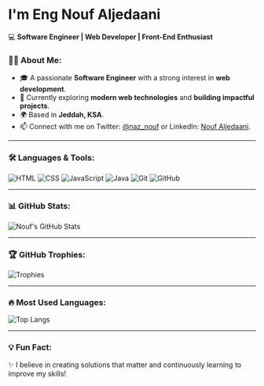 # I'm Eng Nouf  Aljedaani
💻 **Software Engineer | Web Developer | Front-End Enthusiast**  

### 👩‍💻 About Me:
- 🎓 A passionate **Software Engineer** with a strong interest in **web development**.
- 🌟 Currently exploring **modern web technologies** and **building impactful projects**.
- 🌍 Based in **Jeddah, KSA**.
- 📫 Connect with me on Twitter: [@naz_nouf](https://twitter.com/naz_nouf) or LinkedIn: [Nouf Aljedaani](https://www.linkedin.com/in/nouf-aljedaani-14ba9a284?lipi=urn%3Ali%3Apage%3Ad_flagship3_profile_view_base_contact_details%3B74eJAdPwQES17XR93E1xGQ%3D%3D).

---

### 🛠️ Languages & Tools:
![HTML](https://img.shields.io/badge/-HTML5-E34F26?style=flat&logo=html5&logoColor=white)
![CSS](https://img.shields.io/badge/-CSS3-1572B6?style=flat&logo=css3&logoColor=white)
![JavaScript](https://img.shields.io/badge/-JavaScript-F7DF1E?style=flat&logo=javascript&logoColor=black)
![Java](https://img.shields.io/badge/-Java-007396?style=flat&logo=java&logoColor=white)
![Git](https://img.shields.io/badge/-Git-F05032?style=flat&logo=git&logoColor=white)
![GitHub](https://img.shields.io/badge/-GitHub-181717?style=flat&logo=github&logoColor=white)

---

### 📊 GitHub Stats:
![Nouf's GitHub Stats](https://github-readme-stats.vercel.app/api?username=EngllNouf&show_icons=true&theme=radical)

---

### 🏆 GitHub Trophies:
![Trophies](https://github-profile-trophy.vercel.app/?username=EngllNouf&theme=radical&margin-w=15&margin-h=15)

---

### 🔥 Most Used Languages:
![Top Langs](https://github-readme-stats.vercel.app/api/top-langs/?username=EngllNouf&layout=compact&theme=radical)



---

### 💡 Fun Fact:
✨ I believe in creating solutions that matter and continuously learning to improve my skills!


